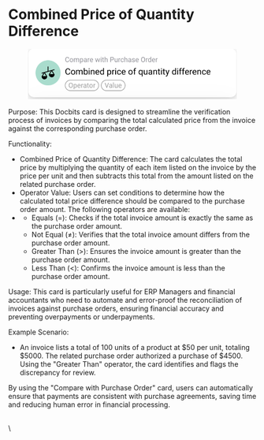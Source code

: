 # Combined Price of Quantity Difference

<figure><img src="../../../../.gitbook/assets/Bildschirmfoto 2024-05-02 um 14.20.17.png" alt=""><figcaption></figcaption></figure>

Purpose: This Docbits card is designed to streamline the verification process of invoices by comparing the total calculated price from the invoice against the corresponding purchase order.

Functionality:

* Combined Price of Quantity Difference: The card calculates the total price by multiplying the quantity of each item listed on the invoice by the price per unit and then subtracts this total from the amount listed on the related purchase order.
* Operator Value: Users can set conditions to determine how the calculated total price difference should be compared to the purchase order amount. The following operators are available:
*
  * Equals (=): Checks if the total invoice amount is exactly the same as the purchase order amount.
  * Not Equal (≠): Verifies that the total invoice amount differs from the purchase order amount.
  * Greater Than (>): Ensures the invoice amount is greater than the purchase order amount.
  * Less Than (<): Confirms the invoice amount is less than the purchase order amount.

Usage: This card is particularly useful for ERP Managers and financial accountants who need to automate and error-proof the reconciliation of invoices against purchase orders, ensuring financial accuracy and preventing overpayments or underpayments.

Example Scenario:

* An invoice lists a total of 100 units of a product at $50 per unit, totaling $5000. The related purchase order authorized a purchase of $4500. Using the "Greater Than" operator, the card identifies and flags the discrepancy for review.

By using the "Compare with Purchase Order" card, users can automatically ensure that payments are consistent with purchase agreements, saving time and reducing human error in financial processing.

\
\
